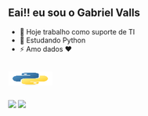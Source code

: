 ## Eai!! eu sou o Gabriel Valls

- 🔭 Hoje trabalho como suporte de TI
- 🌱 Estudando Python
- ⚡ Amo dados ❤

<div style="display: inline_block"><br>
<img align="center" alt="Rafa-Python" height="30" width="90" src="https://raw.githubusercontent.com/devicons/devicon/master/icons/python/python-original.svg">
</div>

##

<div> 
  <a href="https://instagram.com/_vaalls" target="_blank"><img src="https://img.shields.io/badge/-Instagram-%23E4405F?style=for-the-badge&logo=instagram&logoColor=white" target="_blank"></a>
  <a href="https://www.linkedin.com/in/gabriel-valls-539301256" target="_blank"><img src="https://img.shields.io/badge/-LinkedIn-%230077B5?style=for-the-badge&logo=linkedin&logoColor=white" target="_blank"></a> 
</div>

##

  
